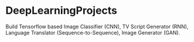 # DeepLearningProjects
Build Tensorflow based Image Classifier (CNN), TV Script Generator (RNN), Language Translator (Sequence-to-Sequence), Image Generator (GAN). 

